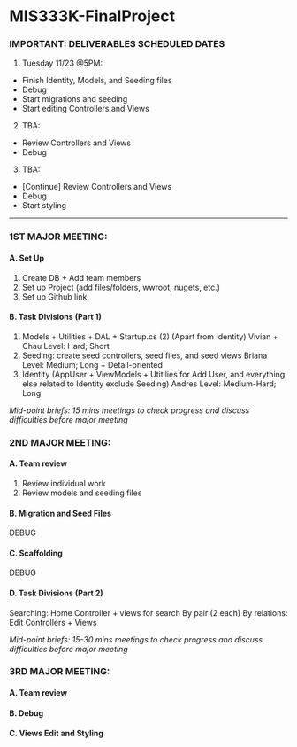 # MIS333K-FinalProject 

### IMPORTANT: DELIVERABLES SCHEDULED DATES
1. Tuesday 11/23 @5PM: 
- Finish Identity, Models, and Seeding files
- Debug 
- Start migrations and seeding
- Start editing Controllers and Views 
2. TBA: 
- Review Controllers and Views 
- Debug 
3. TBA: 
- [Continue] Review Controllers and Views 
- Debug
- Start styling 

__________________________________________________________________

### 1ST MAJOR MEETING: 
#### A. Set Up
1. Create DB + Add team members 
2. Set up Project (add files/folders, wwroot, nugets, etc.)
3. Set up Github link
#### B. Task Divisions (Part 1) 
1. Models + Utilities + DAL + Startup.cs (2) (Apart from Identity) Vivian + Chau 
Level: Hard; Short 
2. Seeding: create seed controllers, seed files, and seed views Briana 
Level: Medium; Long + Detail-oriented 
3. Identity (AppUser + ViewModels + Utitilies for Add User, and everything else related to Identity exclude Seeding) Andres 
Level: Medium-Hard; Long
	
	
*Mid-point briefs: 15 mins meetings to check progress and discuss difficulties before major meeting*

### 2ND MAJOR MEETING: 
#### A. Team review
1. Review individual work 
2. Review models and seeding files 
#### B. Migration and Seed Files 
DEBUG
#### C. Scaffolding 
DEBUG 
#### D. Task Divisions (Part 2) 
Searching: Home Controller + views for search
By pair (2 each) 
By relations: Edit Controllers + Views
	
*Mid-point briefs: 15-30 mins meetings to check progress and discuss difficulties before major meeting*

### 3RD MAJOR MEETING: 
#### A. Team review 
#### B. Debug 
#### C. Views Edit and Styling 
